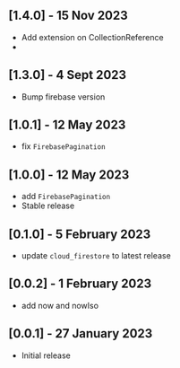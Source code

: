 ## [1.4.0] - 15 Nov 2023
- Add extension on CollectionReference
- 
## [1.3.0] - 4 Sept 2023
- Bump firebase version

## [1.0.1] - 12 May 2023
- fix `FirebasePagination`

## [1.0.0] - 12 May 2023
- add `FirebasePagination`
- Stable release

## [0.1.0] - 5 February 2023
- update `cloud_firestore` to latest release

## [0.0.2] - 1 February 2023
- add now and nowIso

## [0.0.1] - 27 January 2023
- Initial release
